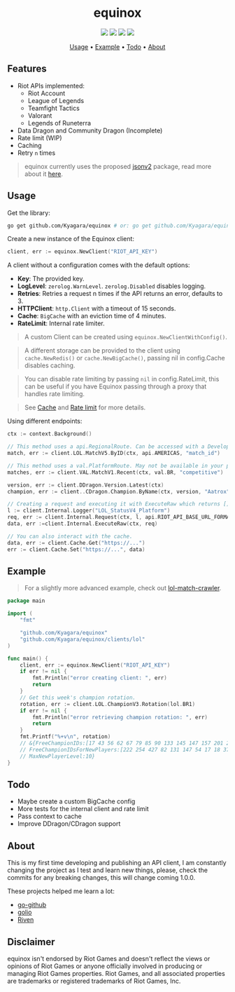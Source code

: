 <div align="center">
	<h1>equinox</h1>
	<img src="https://img.shields.io/github/go-mod/go-version/Kyagara/equinox?style=flat-square&label=go">
	<a href="https://github.com/Kyagara/equinox/tags"><img src="https://img.shields.io/github/v/tag/Kyagara/equinox?label=release&style=flat-square"/></a>
	<a href="https://pkg.go.dev/github.com/Kyagara/equinox"><img src="https://img.shields.io/static/v1?label=godoc&message=reference&color=blue&style=flat-square"/></a>
	<a href="https://codecov.io/gh/Kyagara/equinox"><img src="https://img.shields.io/codecov/c/github/Kyagara/equinox?style=flat-square&color=blue&label=coverage"/></a>
	<p>
		<a href="#usage">Usage</a> •
		<a href="#example">Example</a> •
		<a href="#todo">Todo</a> •
		<a href="#about">About</a>
	</p>
</div>

## Features

- Riot APIs implemented:
  - Riot Account
  - League of Legends
  - Teamfight Tactics
  - Valorant
  - Legends of Runeterra
- Data Dragon and Community Dragon (Incomplete)
- Rate limit (WIP)
- Caching
- Retry `n` times

> equinox currently uses the proposed [jsonv2](https://github.com/go-json-experiment/json) package, read more about it [here](https://github.com/golang/go/discussions/63397).

## Usage

Get the library:

```bash
go get github.com/Kyagara/equinox # or: go get github.com/Kyagara/equinox@master
```

Create a new instance of the Equinox client:

```go
client, err := equinox.NewClient("RIOT_API_KEY")
```

A client without a configuration comes with the default options:

- **Key**: The provided key.
- **LogLevel**: `zerolog.WarnLevel`. `zerolog.Disabled` disables logging.
- **Retries**: Retries a request n times if the API returns an error, defaults to 3.
- **HTTPClient**: `http.Client` with a timeout of 15 seconds.
- **Cache**: `BigCache` with an eviction time of 4 minutes.
- **RateLimit**: Internal rate limiter.

> A custom Client can be created using `equinox.NewClientWithConfig()`.

> A different storage can be provided to the client using `cache.NewRedis()` or `cache.NewBigCache()`, passing nil in config.Cache disables caching.

> You can disable rate limiting by passing `nil` in config.RateLimit, this can be useful if you have Equinox passing through a proxy that handles rate limiting.

> See [Cache](https://github.com/Kyagara/equinox/tree/master/cache) and [Rate limit](https://github.com/Kyagara/equinox/tree/master/ratelimit) for more details.

Using different endpoints:

```go
ctx := context.Background()

// This method uses a api.RegionalRoute. Can be accessed with a Development key.
match, err := client.LOL.MatchV5.ByID(ctx, api.AMERICAS, "match_id")

// This method uses a val.PlatformRoute. May not be available in your policy.
matches, err := client.VAL.MatchV1.Recent(ctx, val.BR, "competitive")

version, err := client.DDragon.Version.Latest(ctx)
champion, err := client..CDragon.Champion.ByName(ctx, version, "Aatrox")

// Creating a request and executing it with ExecuteRaw which returns []byte but skips checking cache.
l := client.Internal.Logger("LOL_StatusV4_Platform")
req, err := client.Internal.Request(ctx, l, api.RIOT_API_BASE_URL_FORMAT, http.MethodGet, lol.BR1, "/lol/status/v4/platform-data", "", nil)
data, err :=client.Internal.ExecuteRaw(ctx, req)

// You can also interact with the cache.
data, err := client.Cache.Get("https://...")
err := client.Cache.Set("https://...", data)
```

## Example

> For a slightly more advanced example, check out [lol-match-crawler](https://github.com/Kyagara/lol-match-crawler).

```go
package main

import (
	"fmt"

	"github.com/Kyagara/equinox"
	"github.com/Kyagara/equinox/clients/lol"
)

func main() {
	client, err := equinox.NewClient("RIOT_API_KEY")
	if err != nil {
		fmt.Println("error creating client: ", err)
		return
	}
	// Get this week's champion rotation.
	rotation, err := client.LOL.ChampionV3.Rotation(lol.BR1)
	if err != nil {
		fmt.Println("error retrieving champion rotation: ", err)
		return
	}
	fmt.Printf("%+v\n", rotation)
	// &{FreeChampionIDs:[17 43 56 62 67 79 85 90 133 145 147 157 201 203 245 518]
	// FreeChampionIDsForNewPlayers:[222 254 427 82 131 147 54 17 18 37]
	// MaxNewPlayerLevel:10}
}
```

## Todo

- Maybe create a custom BigCache config
- More tests for the internal client and rate limit
- Pass context to cache
- Improve DDragon/CDragon support

## About

This is my first time developing and publishing an API client, I am constantly changing the project as I test and learn new things, please, check the commits for any breaking changes, this will change coming 1.0.0.

These projects helped me learn a lot:

- [go-github](https://github.com/google/go-github)
- [golio](https://github.com/KnutZuidema/golio)
- [Riven](https://github.com/MingweiSamuel/Riven)

## Disclaimer

equinox isn't endorsed by Riot Games and doesn't reflect the views or opinions of Riot Games or anyone officially involved in producing or managing Riot Games properties. Riot Games, and all associated properties are trademarks or registered trademarks of Riot Games, Inc.
